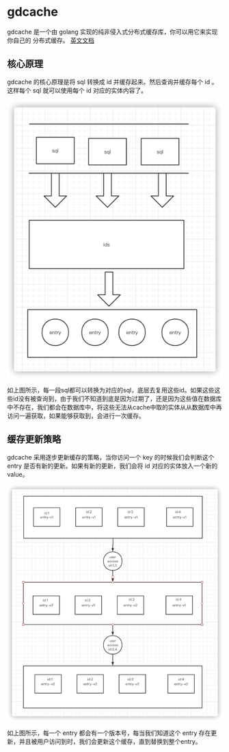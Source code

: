 # gdcache

gdcache 是一个由 golang 实现的纯非侵入式分布式缓存库，你可以用它来实现你自己的 分布式缓存。 [英文文档](https://github.com/ulovecode/gdcache/blob/main/README.md)

## 核心原理

gdcache 的核心原理是将 sql 转换成 id 并缓存起来。然后查询并缓存每个 id 。这样每个 sql 就可以使用每个 id 对应的实体内容了。

![img.png](doc/flow-img.png)

如上图所示，每一段sql都可以转换为对应的sql，底层去复用这些id。如果这些这些id没有被查询到，由于我们不知道到底是因为过期了，还是因为这些值在数据库中不存在，我们都会在数据库中，将这些无法从cache中取的实体从从数据库中再访问一遍获取，如果能够获取到，会进行一次缓存。

## 缓存更新策略

gdcache 采用逐步更新缓存的策略，当你访问一个 key 的时候我们会判断这个 entry 是否有新的更新。如果有新的更新，我们会将 id 对应的实体放入一个新的 value。

![img.png](doc/expiration-strategy-img.png)

如上图所示，每一个 entry 都会有一个版本号，每当我们知道这个 entry 存在更新，并且被用户访问到时，我们会更新这个缓存，直到替换到整个entry。
